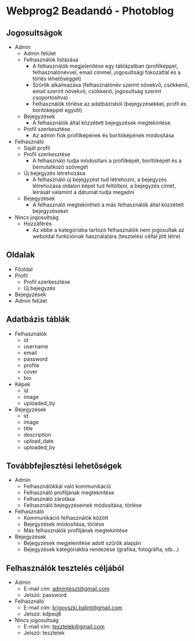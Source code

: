 # Webprog2 Beadandó - Photoblog

## Jogosultságok
* Admin
  * Admin felület
  * Felhasználók listázása
    * A felhasználók megjelenítése egy táblázatban (profilképpel, felhasználónévvel, email címmel, jogosultsági fokozattal és a törlés lehetőséggel)
    * Szűrők alkalmazása (felhasználónév szerint növekvő, csökkenő, email szerint növekvő, csökkenő, jogosultság szerint csoportosítva)
    * Felhasználók törlése az adatbázisból (bejegyzésekkel, profil és borítóképpel együtt)
  * Bejegyzések
    * A felhasználók által közzétett bejegyzések megtekintése
  * Profil szerkesztése
    * Az admin fiók profilképének és borítóképének módosítása
* Felhasználó
  * Saját profil
  * Profil szerkesztése
    * A felhasználó tudja módosítani a profilképét, borítóképét és a bemutatkozó szövegét
  * Új bejegyzés létrehozása
    * A felhasználó új bejegyzést tud létrehozni, a bejegyzés létrehozása oldalon képet tud feltölteni, a bejegyzés címét, leírását valamint a dátumát tudja megadni
  * Bejegyzések
    * A felhasználó megtekintheti a más felhasználók által közzétett bejegyzéseket
* Nincs jogosultság
  * Hozzáférés
    * Az ebbe a kategóriába tartozó felhasználók nem jogosultak az weboldal funkcióinak használatára (tesztelési céllal jött létre)
## Oldalak
* Főoldal
* Profil
  * Profil szerkesztése
  * Új bejegyzés
* Bejegyzések
* Admin felület
## Adatbázis táblák
* Felhasználók
  * id
  * username
  * email
  * password
  * profile
  * cover
  * bio
* Képek
  * id
  * image
  * uploaded_by
* Bejegyzések
  * id
  * image
  * title
  * description
  * upload_date
  * uploaded_by
## Továbbfejlesztési lehetőségek
* Admin
  * Felhasználókkal való kommunikáció
  * Felhasználó profiljának megtekintése
  * Felhasználó zárolása
  * Felhasználó bejegyzéseinek módosítása, törlése
* Felhasználó
  * Kommunikáció felhasználók között
  * Bejegyzések módosítása, törlése
  * Más felhasználók profiljának megtekintése
* Bejegyzések
  * Bejegyzések megjelenítése adott szűrők alapján
  * Bejegyzések kategóriákba rendezése (grafika, fotográfia, stb...)

## Felhasználók tesztelés céljából
* Admin
  * E-mail cím: adminteszt@gmail.com
  * Jelszó: password
* Felhasználó
  * E-mail cím: krigovszki.balint@gmail.com
  * Jelszó: kdpeq8
* Nincs jogosultság
  * E-mail cím: tesztelek@gmail.com
  * Jelszó: tesztelek

